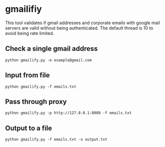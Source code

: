 # gmailifiy
This tool validates if gmail addresses and corporate emails with google mail servers are valid without being authenticated. The default thread is 10 to avoid being rate limited.

## Check a single gmail address
```
python gmailify.py -e example@gmail.com
```
## Input from file
```
python gmailify.py -f emails.txt
```
## Pass through proxy
```
python gmailify.py -p http://127.0.0.1:8080 -f emails.txt
```
## Output to a file
```
python gmailify.py -f emails.txt -o output.txt
```
